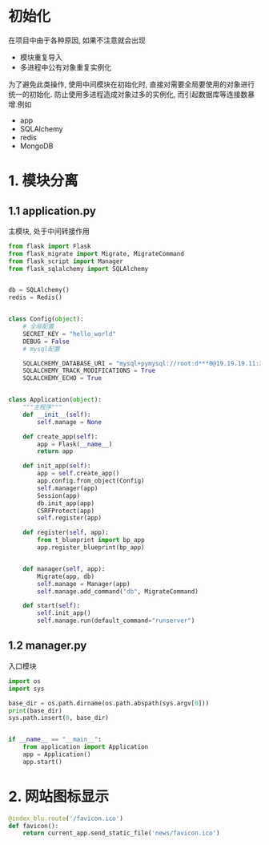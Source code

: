 # 初始化

在项目中由于各种原因, 如果不注意就会出现

* 模块重复导入
* 多进程中公有对象重复实例化

为了避免此类操作, 使用中间模块在初始化时, 直接对需要全局要使用的对象进行统一的初始化. 防止使用多进程造成对象过多的实例化, 而引起数据库等连接数暴增.例如

* app
* SQLAlchemy
* redis
* MongoDB

# 1. 模块分离

## 1.1 application.py

主模块, 处于中间转接作用

```python
from flask import Flask
from flask_migrate import Migrate, MigrateCommand
from flask_script import Manager
from flask_sqlalchemy import SQLAlchemy


db = SQLAlchemy()
redis = Redis()


class Config(object):
    # 全局配置
    SECRET_KEY = "hello_world"
    DEBUG = False
    # mysql配置

    SQLALCHEMY_DATABASE_URI = "mysql+pymysql://root:d***0@19.19.19.11:3306/db_test"
    SQLALCHEMY_TRACK_MODIFICATIONS = True
    SQLALCHEMY_ECHO = True


class Application(object):
    """主程序"""
    def __init__(self):
        self.manage = None

    def create_app(self):
        app = Flask(__name__)
        return app

    def init_app(self):
        app = self.create_app()
        app.config.from_object(Config)
        self.manager(app)
		Session(app)
        db.init_app(app)
		CSRFProtect(app)
        self.register(app)

    def register(self, app):
        from t_blueprint import bp_app
        app.register_blueprint(bp_app)


    def manager(self, app):
        Migrate(app, db)
        self.manage = Manager(app)
        self.manage.add_command("db", MigrateCommand)

    def start(self):
        self.init_app()
        self.manage.run(default_command="runserver")
```

## 1.2 manager.py

入口模块

```python
import os
import sys

base_dir = os.path.dirname(os.path.abspath(sys.argv[0]))
print(base_dir)
sys.path.insert(0, base_dir)


if __name__ == "__main__":
    from application import Application
    app = Application()
    app.start()

```



# 2. 网站图标显示

```python
@index_blu.route('/favicon.ico')
def favicon():
    return current_app.send_static_file('news/favicon.ico')
```

